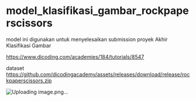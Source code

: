 # model_klasifikasi_gambar_rockpaperscissors
model ini digunakan untuk menyelesaikan submission proyek Akhir Klasifikasi Gambar 

https://www.dicoding.com/academies/184/tutorials/8547

dataset
https://github.com/dicodingacademy/assets/releases/download/release/rockpaperscissors.zip

![Uploading image.png…]()
